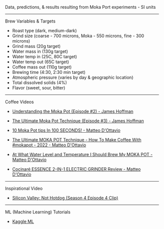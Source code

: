 Data, predictions, & results resulting from Moka Port experiments - SI units

- - - -

Brew Variables & Targets
* Roast type (dark, medium-dark)
* Grind size (coarse - 700 microns, Moka - 550 microns, fine - 300 microns)
* Grind mass (20g target)
* Water mass in (130g target)
* Water temp in (25C, 80C target)
* Water temp out (65C target)
* Coffee mass out (110g target)
* Brewing time (4:30, 2:30 min target)
* Atmospheric pressure (varies by day & geographic location)
* Total dissolved solids (4%)
* Flavor (sweet, sour, bitter)

- - - -

Coffee Videos

* [Understanding the Moka Pot (Episode #2) - James Hoffman](https://youtu.be/zK0F5PqJ1Gk?si=23Q-qekkprYDm0vH)

* [The Ultimate Moka Pot Technique (Episode #3) - James Hoffman](https://youtu.be/BfDLoIvb0w4?si=TKowq1YcokCUCmWJ)

* [10 Moka Pot tips In 100 SECONDS! - Matteo D'Ottavio](https://youtu.be/A2ybnZ6b7m0?si=2x3_2I6SS7QIrSAd)

* [The Ultimate MOKA POT Technique - How To Make Coffee With #mokapot - 2022 - Matteo D'Ottavio](https://youtu.be/qr4eYpttE2Q?si=BWiR2CI9_B_Fcu6S)

* [At What Water Level and Temperature I Should Brew My MOKA POT - Matteo D'Ottavio](https://youtu.be/pOE0XNUUnbo?si=r0ZWZvRcRpjuiIFi)

* [Cocinaré ESSENCE 2-IN-1 ELECTRIC GRINDER Review - Matteo D'Ottavio](https://youtu.be/HEdZwGAkNCo?si=uyGpyxKESEz7joVH)

- - - -

Inspirational Video

* [Silicon Valley: Not Hotdog (Season 4 Episode 4 Clip)](https://youtu.be/ACmydtFDTGs?si=Qk5ytL8mAOAk0_kE)

- - - - 

ML (Machine Learning) Tutorials 

* [Kaggle ML](https://www.kaggle.com/learn)

